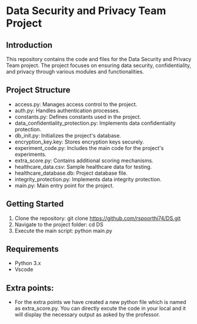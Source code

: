# Data Security and Privacy Team Project

## Introduction
This repository contains the code and files for the Data Security and Privacy Team project. The project focuses on ensuring data security, confidentiality, and privacy through various modules and functionalities.

## Project Structure
- access.py: Manages access control to the project.
- auth.py: Handles authentication processes.
- constants.py: Defines constants used in the project.
- data_confidentiality_protection.py: Implements data confidentiality protection.
- db_init.py: Initializes the project's database.
- encryption_key.key: Stores encryption keys securely.
- experiment_code.py: Includes the main code for the project's experiments.
- extra_score.py: Contains additional scoring mechanisms.
- healthcare_data.csv: Sample healthcare data for testing.
- healthcare_database.db: Project database file.
- integrity_protection.py: Implements data integrity protection.
- main.py: Main entry point for the project.

## Getting Started
1. Clone the repository: git clone https://github.com/rspoorthi74/DS.git
2. Navigate to the project folder: cd DS
3. Execute the main script: python main.py

## Requirements
- Python 3.x
- Vscode 

## Extra points: 
- For the extra points we have created a new python file which is named as extra_score.py. You can directly excute the code in your local and it will display the necessary output as asked by the professor.


